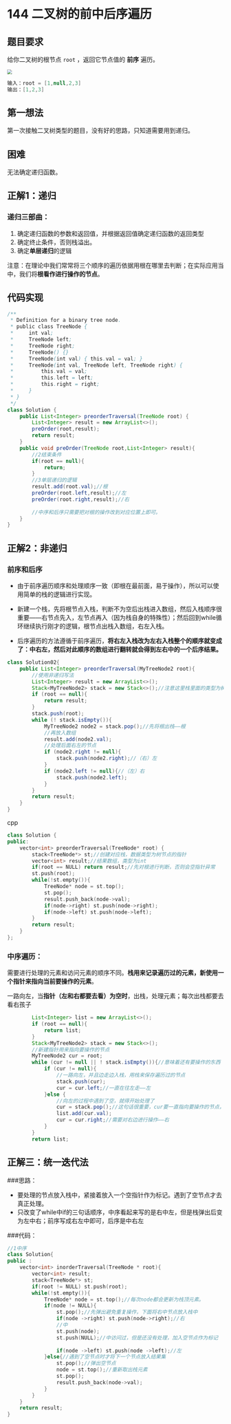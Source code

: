 # 144 二叉树的前中后序遍历

## 题目要求

给你二叉树的根节点 `root` ，返回它节点值的 **前序** 遍历。

<img src="E:\photo\inorder_1.jpg" style="zoom:67%;" />

```java
输入：root = [1,null,2,3]
输出：[1,2,3]
```

## 第一想法

第一次接触二叉树类型的题目，没有好的思路，只知道需要用到递归。

## 困难

无法确定递归函数。

## 正解1：递归

### 递归三部曲：

1. 确定递归函数的参数和返回值，并根据返回值确定递归函数的返回类型
2. 确定终止条件，否则栈溢出。
3. 确定**单层递归**的逻辑

注意：在理论中我们常常将三个顺序的遍历依据用根在哪里去判断；在实际应用当中，我们将**根看作进行操作的节点**。

## 代码实现

```java
/**
 * Definition for a binary tree node.
 * public class TreeNode {
 *     int val;
 *     TreeNode left;
 *     TreeNode right;
 *     TreeNode() {}
 *     TreeNode(int val) { this.val = val; }
 *     TreeNode(int val, TreeNode left, TreeNode right) {
 *         this.val = val;
 *         this.left = left;
 *         this.right = right;
 *     }
 * }
 */
class Solution {
    public List<Integer> preorderTraversal(TreeNode root) {
        List<Integer> result = new ArrayList<>();
        preOrder(root,result);
        return result;
    }
    public void preOrder(TreeNode root,List<Integer> result){
        //2结束条件
        if(root == null){
            return;
        }
        //3单层递归的逻辑
        result.add(root.val);//根
        preOrder(root.left,result);//左
        preOrder(root.right,result);//右
        
        //中序和后序只需要把对根的操作改到对应位置上即可。
    }
}
```

## 正解2：非递归

### 前序和后序

- 由于前序遍历顺序和处理顺序一致（即根在最前面，易于操作），所以可以使用简单的栈的逻辑进行实现。

- 新建一个栈，先将根节点入栈，判断不为空后出栈进入数组，然后入栈顺序很重要——右节点先入，左节点再入（因为栈自身的特殊性）；然后回到while循环继续执行刚才的逻辑，根节点出栈入数组，右左入栈。
- 后序遍历的方法遵循于前序遍历，**将右左入栈改为左右入栈整个的顺序就变成了：中右左，然后对此顺序的数组进行翻转就会得到左右中的一个后序结果。**

```java
class Solution02{
    public List<Integer> preorderTraversal(MyTreeNode2 root){
        //使用非递归写法
        List<Integer> result = new ArrayList<>();
        Stack<MyTreeNode2> stack = new Stack<>();//注意这里栈里面的类型为树，因为你后面要入栈出栈
        if (root == null){
            return result;
        }
        stack.push(root);
        while (! stack.isEmpty()){
            MyTreeNode2 node2 = stack.pop();//先将根出栈——根
            //再放入数组
            result.add(node2.val);
            //处理后面右左的节点
            if (node2.right != null){
                stack.push(node2.right);//（右）左
            }
            if (node2.left != null){//（左）右
                stack.push(node2.left);
            }
        }
        return result;
    }
}
```
cpp
```c++
class Solution {
public:
    vector<int> preorderTraversal(TreeNode* root) {
        stack<TreeNode*> st;//创建对应栈，数据类型为树节点的指针
        vector<int> result;//结果数组，类型为int
        if(root == NULL) return result;//先对根进行判断，否则会空指针异常
        st.push(root);
        while(!st.empty()){
            TreeNode* node = st.top();
            st.pop();
            result.push_back(node->val);
            if(node->right) st.push(node->right);
            if(node->left) st.push(node->left);
        }
        return result;
    }
};
```

### 中序遍历：

需要进行处理的元素和访问元素的顺序不同。**栈用来记录遍历过的元素，新使用一个指针来指向当前要操作的元素**。

一路向左，当**指针（左和右都要去看）为空时**，出栈，处理元素；每次出栈都要去看右孩子
```java
        List<Integer> list = new ArrayList<>();
        if (root == null){
            return list;
        }
        Stack<MyTreeNode2> stack = new Stack<>();
        //新建指针用来指向要操作的节点
        MyTreeNode2 cur = root;
        while (cur != null || ! stack.isEmpty()){//意味着还有要操作的东西
            if (cur != null){
                //一路向左，并且边走边入栈，用栈来保存遍历过的节点
                stack.push(cur);
                cur = cur.left;//一直在往左走——左
            }else {
                //向左的过程中遇到了空，就得开始处理了
                cur = stack.pop();//这句话很重要，cur要一直指向要操作的节点，其实这个过程——根
                list.add(cur.val);
                cur = cur.right;//需要对右边进行操作——右
            }
        }
        return list;

```

## 正解三：统一迭代法

###思路：

- 要处理的节点放入栈中，紧接着放入一个空指针作为标记。遇到了空节点才去真正处理。
- 只改变了while中if的三句话顺序，中序看起来写的是右中左，但是栈弹出后变为左中右；前序写成右左中即可，后序是中右左

###代码：

```c++
//1中序
class Solution{
public :
	vector<int> inorderTraversal(TreeNode * root){
		vector<int> result;
		stack<TreeNode*> st;
		if(root != NULL) st.push(root);
		while(!st.empty()){
			TreeNode* node = st.top();//每次node都会更新为栈顶元素。
			if(node != NULL){
				st.pop();//先弹出避免重复操作，下面将右中节点放入栈中
				if(node ->right) st.push(node->right);//右
				//中
				st.push(node);
				st.push(NULL);//中访问过，但是还没有处理，加入空节点作为标记
				
				if(node ->left) st.push(node ->left);//左
			}else{//遇到了空节点时才将下一个节点放入结果集
				st.pop();//弹出空节点
				node = st.top();//重新取出栈元素
				st.pop();
				result.push_back(node->val);
			}
		}
	}
	return result;
}
```